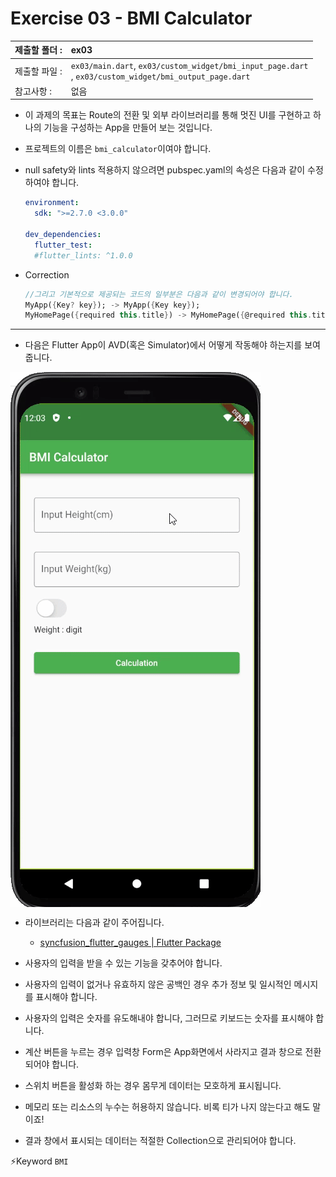 # Exercise 03 - BMI Calculator

| 제출할 폴더 : | ex03                                                         |
| :------------ | :----------------------------------------------------------- |
| 제출할 파일 : | `ex03/main.dart`, `ex03/custom_widget/bmi_input_page.dart`<br />, `ex03/custom_widget/bmi_output_page.dart` |
| 참고사항 :    | 없음                                                         |

- 이 과제의 목표는 Route의 전환 및 외부 라이브러리를 통해 멋진 UI를 구현하고 하나의 기능을 구성하는 App을 만들어 보는 것입니다.

- 프로젝트의 이름은 `bmi_calculator`이여야 합니다.

- null safety와 lints 적용하지 않으려면 pubspec.yaml의 속성은 다음과 같이 수정하여야 합니다.

  ```yaml
  environment:
    sdk: ">=2.7.0 <3.0.0"
  
  dev_dependencies:
    flutter_test:
  	#flutter_lints: ^1.0.0
  ```

- Correction

  ```dart
  //그리고 기본적으로 제공되는 코드의 일부분은 다음과 같이 변경되어야 합니다.
  MyApp({Key? key}); -> MyApp({Key key});
  MyHomePage({required this.title}) -> MyHomePage({@required this.title})
  ```

---

- 다음은 Flutter App이 AVD(혹은 Simulator)에서 어떻게 작동해야 하는지를 보여줍니다.

<img  align="center" src="../../.src/day02_ex03_00.gif">  


  - 라이브러리는 다음과 같이 주어집니다.

    - [syncfusion_flutter_gauges | Flutter Package](https://pub.dev/packages/syncfusion_flutter_gauges)
- 사용자의 입력을 받을 수 있는 기능을 갖추어야 합니다.
- 사용자의 입력이 없거나 유효하지 않은 공백인 경우 추가 정보 및 일시적인 메시지를 표시해야 합니다.
- 사용자의 입력은 숫자를 유도해내야 합니다, 그러므로 키보드는 숫자를 표시해야 합니다.
- 계산 버튼을 누르는 경우 입력창 Form은 App화면에서 사라지고 결과 창으로 전환되어야 합니다.
- 스위치 버튼을 활성화 하는 경우 몸무게 데이터는 모호하게 표시됩니다.
- 메모리 또는 리소스의 누수는 허용하지 않습니다. 비록 티가 나지 않는다고 해도 말이죠!
- 결과 창에서 표시되는 데이터는 적절한 Collection으로 관리되어야 합니다.

⚡️Keyword
`BMI`